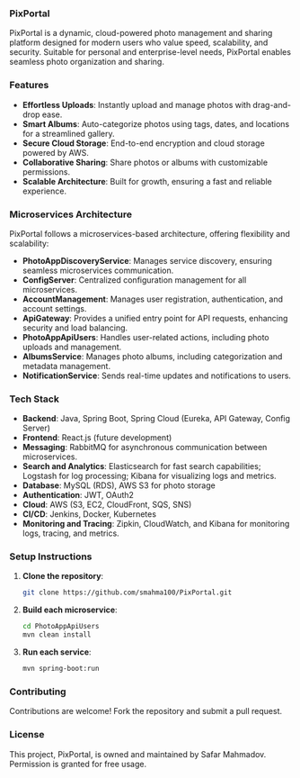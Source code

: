 ### PixPortal

PixPortal is a dynamic, cloud-powered photo management and sharing platform designed for modern users who value speed, scalability, and security. Suitable for personal and enterprise-level needs, PixPortal enables seamless photo organization and sharing.

### Features

- **Effortless Uploads**: Instantly upload and manage photos with drag-and-drop ease.
- **Smart Albums**: Auto-categorize photos using tags, dates, and locations for a streamlined gallery.
- **Secure Cloud Storage**: End-to-end encryption and cloud storage powered by AWS.
- **Collaborative Sharing**: Share photos or albums with customizable permissions.
- **Scalable Architecture**: Built for growth, ensuring a fast and reliable experience.

### Microservices Architecture

PixPortal follows a microservices-based architecture, offering flexibility and scalability:

- **PhotoAppDiscoveryService**: Manages service discovery, ensuring seamless microservices communication.
- **ConfigServer**: Centralized configuration management for all microservices.
- **AccountManagement**: Manages user registration, authentication, and account settings.
- **ApiGateway**: Provides a unified entry point for API requests, enhancing security and load balancing.
- **PhotoAppApiUsers**: Handles user-related actions, including photo uploads and management.
- **AlbumsService**: Manages photo albums, including categorization and metadata management.
- **NotificationService**: Sends real-time updates and notifications to users.


### Tech Stack

- **Backend**: Java, Spring Boot, Spring Cloud (Eureka, API Gateway, Config Server)
- **Frontend**: React.js (future development)
- **Messaging**: RabbitMQ for asynchronous communication between microservices.
- **Search and Analytics**: Elasticsearch for fast search capabilities; Logstash for log processing; Kibana for visualizing logs and metrics.
- **Database**: MySQL (RDS), AWS S3 for photo storage
- **Authentication**: JWT, OAuth2
- **Cloud**: AWS (S3, EC2, CloudFront, SQS, SNS)
- **CI/CD**: Jenkins, Docker, Kubernetes
- **Monitoring and Tracing**: Zipkin, CloudWatch, and Kibana for monitoring logs, tracing, and metrics.


### Setup Instructions

1. **Clone the repository**:
   ```bash
   git clone https://github.com/smahma100/PixPortal.git
   ```
2. **Build each microservice**:
   ```bash
   cd PhotoAppApiUsers
   mvn clean install
   ```
3. **Run each service**:
   ```bash
   mvn spring-boot:run
   ```

### Contributing

Contributions are welcome! Fork the repository and submit a pull request.

### License

This project, PixPortal, is owned and maintained by Safar Mahmadov. Permission is granted for free usage.
